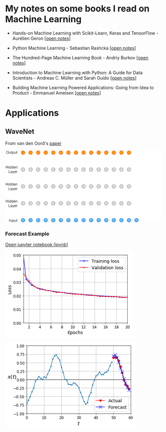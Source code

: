 # My notes on some books I read on Machine Learning

- Hands-on Machine Learning with Scikit-Learn, Keras and TensorFlow - Aurélien Geron [[open notes]](hands-on-ml/notes.md)

- Python Machine Learning - Sebastian Rashcka [[open notes]](python-ml/notes.md)

- The Hundred-Page Machine Learning Book - Andriy Burkov [[open notes]](hundred-page-ml/notes.md)

- Introduction to Machine Learning with Python: A Guide for Data Scientists - Andreas C. Müller and Sarah Guido [[open notes]](intro-ml-python/notes.md)

- Building Machine Learning Powered Applications: Going from Idea to Product - Emmanuel Ameisen [[open notes]](build-ml-app/notes.md)

# Applications

## WaveNet

From van den Oord's [paper](https://arxiv.org/abs/1609.03499)

![wavenet_gif](images/wavenet.gif)

### Forecast Example

[Open jupyter notebook [ipynb]](./examples/time-series-LSTM-GRU-WaveNet.ipynb)

![wavenet_loss](images/wavenet_loss.png)

![wavenet_forecast](images/wavenet_forecast.png)
